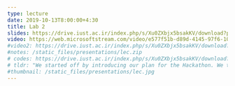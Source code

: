 ```yaml
---
type: lecture
date: 2019-10-13T8:00:00+4:30
title: Lab 2
slides: https://drive.iust.ac.ir/index.php/s/Xu0ZXbjx5bsakKV/download?path=%2FSlides&files=S5.pdf
video: https://web.microsoftstream.com/video/e577f51b-d89d-4145-97f6-10c52c935fbf
#video2: https://drive.iust.ac.ir/index.php/s/Xu0ZXbjx5bsakKV/download?path=%2FVideos&files=lab2b.mp4
#notes: /static_files/presentations/lec.zip
# codes: https://drive.iust.ac.ir/index.php/s/Xu0ZXbjx5bsakKV/download?path=%2FCode&files=S5.zip
# tldr: "We started off by introducing our plan for the Hackathon. We then moved on to write/use some command line scripts to clone student repositories and then started looking at one student's implementation of the make_rocket homework. Then we wrote a simple function to make the rocket head. Finally we continued our progress on Python with default parameters, variable types and type conversions. Students are expected to work on excersizes in the 2.5 section of Vance Morrison's course notes and push them on git under the A1 folder. We will continue our discussion tomrrow at 1pm."
#thumbnail: /static_files/presentations/lec.jpg
---
```

